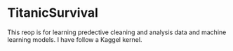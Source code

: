 # TitanicSurvival
This reop is for learning predective cleaning and analysis data and machine learning models. I have follow a Kaggel kernel.
